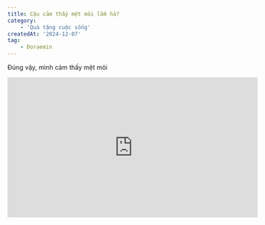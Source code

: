 ```yaml
---
title: Cậu cảm thấy mệt mỏi lắm hả?
category: 
    - 'Quà tặng cuộc sống'
createdAt: '2024-12-07'
tag:
    - Doraemin
---
```

Đúng vậy, mình cảm thấy mệt mỏi



<iframe width="560" height="315" src="https://www.youtube.com/embed/lGuLlhyp_Lw?si=J-E-LJde4MG7g7PF" title="YouTube video player" frameborder="0" allow="accelerometer; autoplay; clipboard-write; encrypted-media; gyroscope; picture-in-picture; web-share" referrerpolicy="strict-origin-when-cross-origin" allowfullscreen></iframe>